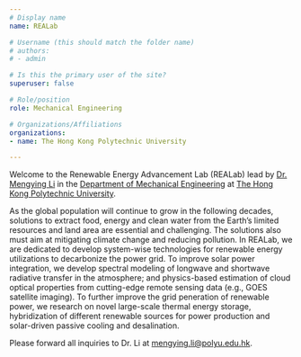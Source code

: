 ```yaml
---
# Display name
name: REALab

# Username (this should match the folder name)
# authors:
# - admin

# Is this the primary user of the site?
superuser: false

# Role/position
role: Mechanical Engineering

# Organizations/Affiliations
organizations:
- name: The Hong Kong Polytechnic University

---
```


Welcome to the Renewable Energy Advancement Lab (REALab) lead by [Dr. Mengying Li](https://www.polyu.edu.hk/me/people/academic-teaching-staff/li-mengying/) in the [Department of Mechanical Engineering](https://www.polyu.edu.hk/me/) at [The Hong Kong Polytechnic University](https://www.polyu.edu.hk/en/). 

As the global population will continue to grow in the following decades, solutions to extract food, energy and clean water from the Earth’s limited resources and land area are essential and challenging. The solutions also must aim at mitigating climate change and reducing pollution. In REALab, we are dedicated to develop system-wise technologies for renewable energy utilizations to decarbonize the power grid. To improve solar power integration, we develop spectral modeling of longwave and shortwave radiative transfer in the atmosphere; and physics-based estimation of cloud optical properties from cutting-edge remote sensing data (e.g., GOES satellite imaging).  To further improve the grid peneration of renewable power, we research on novel large-scale thermal energy storage, hybridization of different renewable sources for power production and solar-driven passive cooling and desalination. 

Please forward all inquiries to Dr. Li at mengying.li@polyu.edu.hk.
